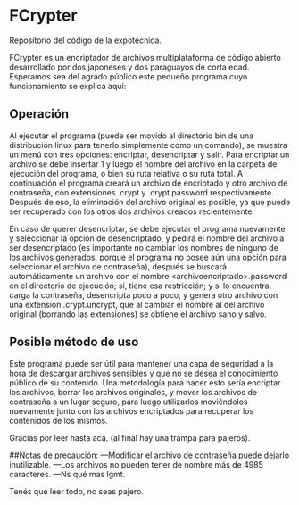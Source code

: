 # FCrypter
Repositorio del código de la expotécnica.

FCrypter es un encriptador de archivos multiplataforma de código abierto desarrollado por dos japoneses y dos paraguayos de corta edad.
Esperamos sea del agrado público este pequeño programa cuyo funcionamiento se explica aquí:

## Operación
Al ejecutar el programa (puede ser movido al directorio bin de una distribución linux para tenerlo simplemente como un comando),  se muestra un menú con tres opciones: encriptar, desencriptar y salir.
Para encriptar un archivo se debe insertar 1 y luego el nombre del archivo en la carpeta de ejecución del programa, o bien su ruta relativa o su ruta total.
A continuación el programa creará un archivo de encriptado y otro archivo de contraseña, con extensiones .crypt y .crypt.password respectivamente.
Después de eso, la eliminación del archivo original es posible, ya que puede ser recuperado con los otros dos archivos creados recientemente.

En caso de querer desencriptar, se debe ejecutar el programa nuevamente y seleccionar la opción de desencriptado, y pedirá el nombre del archivo a ser desencriptado (es importante no cambiar los nombres de ninguno de los archivos generados, porque el programa no posee aún una opción para seleccionar el archivo de contraseña), después se buscará automáticamente un archivo con el nombre \<archivoencriptado\>.password en el directorio de ejecución; sí, tiene esa restricción; y si lo encuentra, carga la contraseña, desencripta poco a poco, y genera otro archivo con una extensión .crypt.uncrypt, que al cambiar el nombre al del archivo original (borrando las extensiones) se obtiene el archivo sano y salvo.

## Posible método de uso
Este programa puede ser útil para mantener una capa de seguridad a la hora de descargar archivos sensibles y que no se desea el conocimiento público de su contenido.
Una metodología para hacer esto sería encriptar los archivos, borrar los archivos originales, y mover los archivos de contraseña a un lugar seguro, para luego utilizarlos moviéndolos nuevamente junto con los archivos encriptados para recuperar los contenidos de los mismos.

Gracias por leer hasta acá. (al final hay una trampa para pajeros).

##Notas de precaución:
—Modificar el archivo de contraseña puede dejarlo inutilizable.
—Los archivos no pueden tener de nombre más de 4985 caracteres.
—Ns qué mas lgmt.


Tenés que leer todo, no seas pajero.
